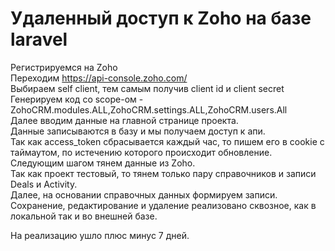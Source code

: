 # Удаленный доступ к Zoho на базе laravel
 Регистрируемся на Zoho</br>
 Переходим https://api-console.zoho.com/</br>
 Выбираем self client, тем самым получив client id и client secret</br>
 Генерируем код со scope-ом - ZohoCRM.modules.ALL,ZohoCRM.settings.ALL,ZohoCRM.users.All </br>
 Далее вводим данные на главной странице проекта. </br>
 Данные записываются в базу и мы получаем доступ к апи.</br>
 Так как access_token сбрасывается каждый час, то пишем его в cookie с таймаутом, по истечению которого происходит обновление.</br>
 Следующим шагом тянем данные из Zoho. </br>
 Так как проект тестовый, то тянем только пару справочников и записи Deals и Activity.</br>
 Далее, на основании справочных данных формируем записи. </br>
 Сохранение, редактирование и удаление реализовано сквозное, как в локальной так и во внешней базе. </br>

 На реализацию ушло плюс минус 7 дней. 


